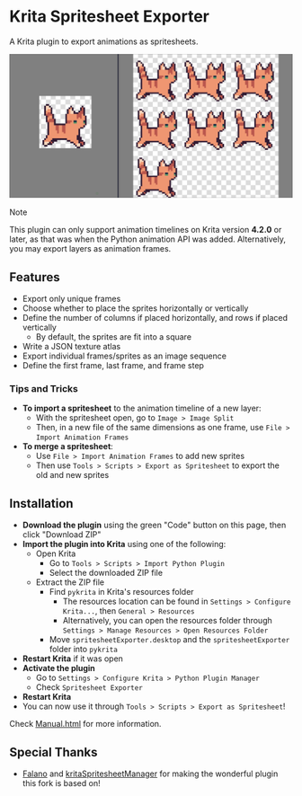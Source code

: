 # Krita Spritesheet Exporter

A Krita plugin to export animations as spritesheets.

<img
  src="./assets/mimvoid-spritesheet.png"
  title="Art by mimvoid. An example spritesheet exported with Spritesheet Exporter."
  width="600"
/>

> [!NOTE]
> This plugin can only support animation timelines on Krita version **4.2.0** or later,
> as that was when the Python animation API was added. Alternatively, you may export
> layers as animation frames.

## Features

- Export only unique frames
- Choose whether to place the sprites horizontally or vertically
- Define the number of columns if placed horizontally, and rows if placed vertically
  - By default, the sprites are fit into a square
- Write a JSON texture atlas
- Export individual frames/sprites as an image sequence
- Define the first frame, last frame, and frame step

### Tips and Tricks

- **To import a spritesheet** to the animation timeline of a new layer:
  - With the spritesheet open, go to `Image > Image Split`
  - Then, in a new file of the same dimensions as one frame, use `File > Import Animation Frames`
- **To merge a spritesheet**:
  - Use `File > Import Animation Frames` to add new sprites
  - Then use `Tools > Scripts > Export as Spritesheet` to export the old and new sprites

## Installation

- **Download the plugin** using the green "Code" button on this page, then click "Download ZIP"
- **Import the plugin into Krita** using one of the following:
  - Open Krita
    - Go to `Tools > Scripts > Import Python Plugin`
    - Select the downloaded ZIP file
  - Extract the ZIP file
    - Find `pykrita` in Krita's resources folder
      - The resources location can be found in `Settings > Configure Krita...`, then
        `General > Resources`
      - Alternatively, you can open the resources folder through
        `Settings > Manage Resources > Open Resources Folder`
    - Move `spritesheetExporter.desktop` and the `spritesheetExporter` folder into `pykrita`
- **Restart Krita** if it was open
- **Activate the plugin**
  - Go to `Settings > Configure Krita > Python Plugin Manager`
  - Check `Spritesheet Exporter`
- **Restart Krita**
- You can now use it through `Tools > Scripts > Export as Spritesheet`!

Check [Manual.html](./spritesheetExporter/Manual.html) for more information.

## Special Thanks

- [Falano](https://github.com/Falano) and
  [kritaSpritesheetManager](https://github.com/Falano/kritaSpritesheetManager)
  for making the wonderful plugin this fork is based on!

